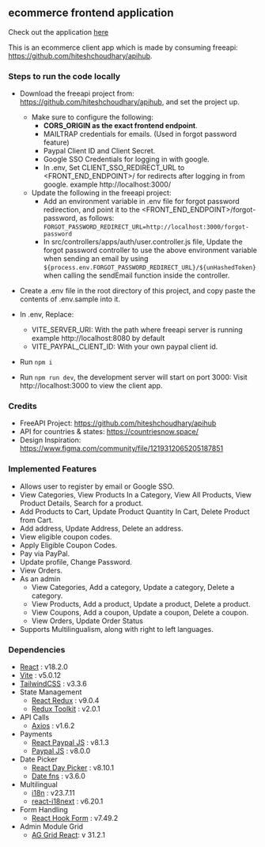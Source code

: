 ## ecommerce frontend application

Check out the application [here](https://ecommerce-client-tsy6.onrender.com/)

This is an ecommerce client app which is made by consuming freeapi: https://github.com/hiteshchoudhary/apihub.

### Steps to run the code locally
* Download the freeapi project from: https://github.com/hiteshchoudhary/apihub, and set the project up.
    * Make sure to configure the following:
        * **CORS_ORIGIN as the exact frontend endpoint**.
        * MAILTRAP credentials for emails. (Used in forgot password feature)
        * Paypal Client ID and Client Secret.
        * Google SSO Credentials for logging in with google.
        * In .env, Set CLIENT_SSO_REDIRECT_URL to <FRONT_END_ENDPOINT>/ for redirects after logging in from google. example http://localhost:3000/
    * Update the following in the freeapi project:
        * Add an environment variable in .env file for forgot password redirection, and point it to the <FRONT_END_ENDPOINT>/forgot-password, as follows: 
          ```FORGOT_PASSWORD_REDIRECT_URL=http://localhost:3000/forgot-password```
        * In src/controllers/apps/auth/user.controller.js file, Update the forgot password controller to use the above environment variable when sending an email
          by using ```${process.env.FORGOT_PASSWORD_REDIRECT_URL}/${unHashedToken}``` when calling the sendEmail function inside the controller.
          
* Create a .env file in the root directory of this project, and copy paste the contents of .env.sample into it.
* In .env, Replace:
  * VITE_SERVER_URI: With the path where freeapi server is running example http://localhost:8080 by default
  * VITE_PAYPAL_CLIENT_ID: With your own paypal client id.
* Run ```npm i ```
* Run ```npm run dev```, the development server will start on port 3000: Visit http://localhost:3000 to view the client app.

### Credits
 * FreeAPI Project:    https://github.com/hiteshchoudhary/apihub
 * API for countries & states: https://countriesnow.space/
 * Design Inspiration: https://www.figma.com/community/file/1219312065205187851



### Implemented Features
* Allows user to register by email or Google SSO.
* View Categories, View Products In a Category, View All Products, View Product Details, Search for a product.
* Add Products to Cart, Update Product Quantity In Cart, Delete Product from Cart.
* Add address, Update Address, Delete an address. 
* View eligible coupon codes.
* Apply Eligible Coupon Codes.
* Pay via PayPal.
* Update profile, Change Password.
* View Orders.
* As an admin
    * View Categories, Add a category, Update a category, Delete a category.
    * View Products, Add a product, Update a product, Delete a product.
    * View Coupons, Add a coupon, Update a coupon, Delete a coupon.
    * View Orders, Update Order Status
* Supports Multilingualism, along with right to left languages.



### Dependencies
* [React](https://github.com/facebook/react) : v18.2.0
* [Vite](https://vitejs.dev/) : v5.0.12
* [TailwindCSS](https://github.com/tailwindlabs/tailwindcss) : v3.3.6 
* State Management
    * [React Redux](https://github.com/reduxjs/react-redux) : v9.0.4
    * [Redux Toolkit](https://github.com/reduxjs/redux-toolkit) : v2.0.1
* API Calls
    * [Axios](https://github.com/axios/axios) : v1.6.2
* Payments
    * [React Paypal JS](https://github.com/paypal/react-paypal-js) : v8.1.3
    * [Paypal JS](https://github.com/paypal/paypal-js) : v8.0.0
* Date Picker
    * [React Day Picker](https://github.com/gpbl/react-day-picker) : v8.10.1
    * [Date fns](https://github.com/date-fns/date-fns) : v3.6.0
* Multilingual
    * [i18n](https://github.com/i18next/i18next) : v23.7.11
    * [react-i18next](https://github.com/i18next/react-i18next) : v6.20.1
* Form Handling
    * [React Hook Form](https://github.com/react-hook-form/react-hook-form) : v7.49.2
* Admin Module Grid
    * [AG Grid React](https://www.ag-grid.com/react-data-grid/getting-started/): v 31.2.1
 


